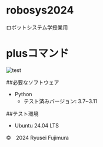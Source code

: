 # robosys2024
ロボットシステム学授業用
# plusコマンド
![test](http://github.com/mooto2525/robosys2024/actions/workflows/test.yml/badge.svg)


##必要なソフトウェア
- Python
  - テスト済みバージョン: 3.7~3.11


##テスト環境
- Ubuntu 24.04 LTS

©　2024 Ryusei Fujimura
